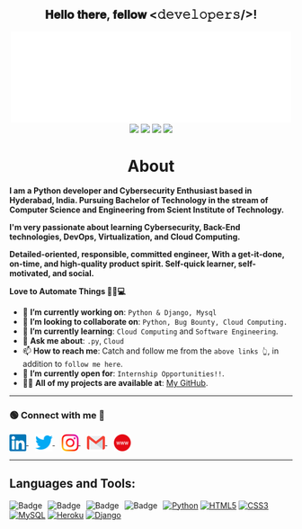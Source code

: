 <div align="center">
    <h2> 𝐇𝐞𝐥𝐥𝐨 𝐭𝐡𝐞𝐫𝐞, 𝐟𝐞𝐥𝐥𝐨𝐰 <𝚍𝚎𝚟𝚎𝚕𝚘𝚙𝚎𝚛𝚜/>!</h2>
</div>


<div align="center" width="580">
    <img src="https://github.com/liferacer333/liferacer333/blob/main/whoami.svg" alt="whoami!" width="500"/>
</div>

<div align="center">
    <a href="https://www.linkedin.com/in/hemanth-reddy-51b357191/"><img src="https://img.shields.io/badge/Linkedin-0077b5?style=flat&logo=linkedin" /></a>
    <a href="https://hemanthreddy.me/"><img src="https://img.shields.io/badge/Portfolio-Website-brightgreen" /></a>
    <a href="https://twitter.com/liferacer333"><img src="https://img.shields.io/twitter/follow/liferacer333?style=social" /></a>
    <a href="https://telegram.me/liferacer_333"><img src="https://img.shields.io/badge/Telegram-0088cc?style=flat&logo=telegram" /></a>
</div>

<h1 align="center">About</h1>

**I am a Python developer and Cybersecurity Enthusiast based in Hyderabad, India. Pursuing Bachelor of Technology in the stream of Computer Science and Engineering from Scient Institute of Technology.**

**I'm very passionate about learning Cybersecurity, Back-End technologies, DevOps, Virtualization, and Cloud Computing.**

**Detailed-oriented, responsible, committed engineer, With a get-it-done, on-time, and high-quality product spirit. Self-quick learner, self-motivated, and social.**

**Love to Automate Things 🤖🦾💻**

* 🔭 **I’m currently working on**: `Python & Django, Mysql`
* 🔭 **I’m looking to collaborate on**: `Python, Bug Bounty, Cloud Computing.`
* 🌱 **I’m currently learning**: `Cloud Computing` and `Software Engineering`.
* 💬 **Ask me about**: `.py`, `Cloud`
* 📫 **How to reach me**: Catch and follow me from the `above links 👆`, in addition to `follow me here`.
* 🤔 **I’m currently open for**: `Internship Opportunities!!`.
* 👨‍💻 **All of my projects are available at**: [My GitHub](https://github.com/liferacer333?tab=repositories).

<hr>

### 🟢 Connect with me 🤝

<p align="left">
<a href="https://www.linkedin.com/in/hemanth-reddy-51b357191/" target="_blank">
  <img align="center" alt="Hemanth Reddy | Linkedin" width="30px" src="https://github.com/SatYu26/SatYu26/blob/master/Assets/Linkedin.svg" />
</a> &nbsp;&nbsp;
<a href="https://twitter.com/liferacer333" target="_blank">
  <img align="center" alt="liferacer333 | Twitter" width="31px" src="https://github.com/SatYu26/SatYu26/blob/master/Assets/Twitter.svg" />
</a> &nbsp;&nbsp;
<a href="https://www.instagram.com/liferacer333" target="_blank">
  <img align="center" alt="liferacer333 | Instagram" width="30px" src="https://github.com/SatYu26/SatYu26/blob/master/Assets/Instagram.svg" />
</a> &nbsp;&nbsp;
<a href="mailto:hemanth.reddy2547@gmail.com">
  <img align="center" alt="Hemanth Reddy | Gmail" width="32px" src="https://github.com/SatYu26/SatYu26/blob/master/Assets/Gmail.svg" />
</a> &nbsp;&nbsp;
<a href="https://hemanthreddy.me/">
<img align="center" alt="Hemanth Reddy | Blog" width="30px" src="https://github.com/SatYu26/SatYu26/blob/master/Assets/www.svg" />
</a> 
<p>

<hr>

## Languages and Tools:

<img alt="Badge" style="float: left; margin-right: 10px;" src="https://img.shields.io/badge/HTML5-E34F26?style=for-the-badge&logo=html5&logoColor=white"/>  <img alt="Badge" style="float: left; margin-right: 10px;" src="https://img.shields.io/badge/CSS-239120?&style=for-the-badge&logo=css3&logoColor=white"/> 
   <img alt="Badge" style="float: left; margin-right: 10px;" src="https://img.shields.io/badge/python%20-%2314354C.svg?&style=for-the-badge&logo=python&logoColor=white"/>  <img alt="Badge" style="float: left; margin-right: 10px;" src="https://img.shields.io/badge/Linux-FCC624?style=for-the-badge&logo=linux&logoColor=black"/> <p align="left">
<a href="https://www.python.org/" target="_blank" rel="noreferrer"><img src="https://raw.githubusercontent.com/danielcranney/readme-generator/main/public/icons/skills/python-colored.svg" width="36" height="36" alt="Python" /></a>
<a href="https://developer.mozilla.org/en-US/docs/Glossary/HTML5" target="_blank" rel="noreferrer"><img src="https://raw.githubusercontent.com/danielcranney/readme-generator/main/public/icons/skills/html5-colored.svg" width="36" height="36" alt="HTML5" /></a>
<a href="https://www.w3.org/TR/CSS/#css" target="_blank" rel="noreferrer"><img src="https://raw.githubusercontent.com/danielcranney/readme-generator/main/public/icons/skills/css3-colored.svg" width="36" height="36" alt="CSS3" /></a>
<a href="https://www.mysql.com/" target="_blank" rel="noreferrer"><img src="https://raw.githubusercontent.com/danielcranney/readme-generator/main/public/icons/skills/mysql-colored.svg" width="36" height="36" alt="MySQL" /></a>
<a href="https://www.heroku.com/" target="_blank" rel="noreferrer"><img src="https://raw.githubusercontent.com/danielcranney/readme-generator/main/public/icons/skills/heroku-colored.svg" width="36" height="36" alt="Heroku" /></a>
<a href="https://www.djangoproject.com/" target="_blank" rel="noreferrer"><img src="https://raw.githubusercontent.com/danielcranney/readme-generator/main/public/icons/skills/django-colored.svg" width="36" height="36" alt="Django" /></a>
</p>
   
